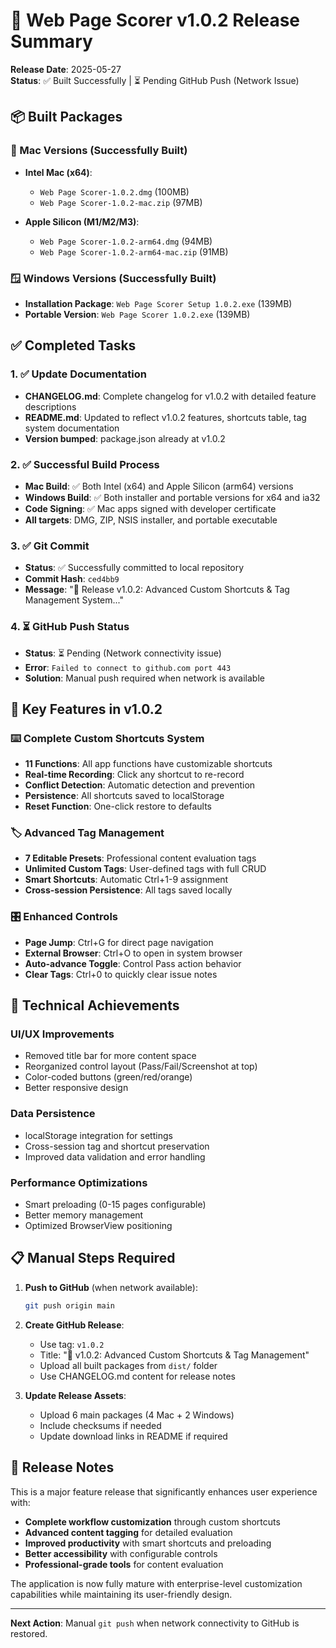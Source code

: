 # 🚀 Web Page Scorer v1.0.2 Release Summary

**Release Date**: 2025-05-27  
**Status**: ✅ Built Successfully | ⏳ Pending GitHub Push (Network Issue)

## 📦 Built Packages

### 🍎 Mac Versions (Successfully Built)
- **Intel Mac (x64)**:
  - `Web Page Scorer-1.0.2.dmg` (100MB)
  - `Web Page Scorer-1.0.2-mac.zip` (97MB)

- **Apple Silicon (M1/M2/M3)**:
  - `Web Page Scorer-1.0.2-arm64.dmg` (94MB)
  - `Web Page Scorer-1.0.2-arm64-mac.zip` (91MB)

### 🪟 Windows Versions (Successfully Built)
- **Installation Package**: `Web Page Scorer Setup 1.0.2.exe` (139MB)
- **Portable Version**: `Web Page Scorer 1.0.2.exe` (139MB)

## ✅ Completed Tasks

### 1. ✅ Update Documentation
- **CHANGELOG.md**: Complete changelog for v1.0.2 with detailed feature descriptions
- **README.md**: Updated to reflect v1.0.2 features, shortcuts table, tag system documentation
- **Version bumped**: package.json already at v1.0.2

### 2. ✅ Successful Build Process
- **Mac Build**: ✅ Both Intel (x64) and Apple Silicon (arm64) versions
- **Windows Build**: ✅ Both installer and portable versions for x64 and ia32
- **Code Signing**: ✅ Mac apps signed with developer certificate
- **All targets**: DMG, ZIP, NSIS installer, and portable executable

### 3. ✅ Git Commit
- **Status**: ✅ Successfully committed to local repository
- **Commit Hash**: `ced4bb9`
- **Message**: "🚀 Release v1.0.2: Advanced Custom Shortcuts & Tag Management System..."

### 4. ⏳ GitHub Push Status
- **Status**: ⏳ Pending (Network connectivity issue)
- **Error**: `Failed to connect to github.com port 443`
- **Solution**: Manual push required when network is available

## 🎯 Key Features in v1.0.2

### ⌨️ Complete Custom Shortcuts System
- **11 Functions**: All app functions have customizable shortcuts
- **Real-time Recording**: Click any shortcut to re-record
- **Conflict Detection**: Automatic detection and prevention
- **Persistence**: All shortcuts saved to localStorage
- **Reset Function**: One-click restore to defaults

### 🏷️ Advanced Tag Management
- **7 Editable Presets**: Professional content evaluation tags
- **Unlimited Custom Tags**: User-defined tags with full CRUD
- **Smart Shortcuts**: Automatic Ctrl+1-9 assignment
- **Cross-session Persistence**: All tags saved locally

### 🎛️ Enhanced Controls
- **Page Jump**: Ctrl+G for direct page navigation
- **External Browser**: Ctrl+O to open in system browser
- **Auto-advance Toggle**: Control Pass action behavior
- **Clear Tags**: Ctrl+0 to quickly clear issue notes

## 🔧 Technical Achievements

### UI/UX Improvements
- Removed title bar for more content space
- Reorganized control layout (Pass/Fail/Screenshot at top)
- Color-coded buttons (green/red/orange)
- Better responsive design

### Data Persistence
- localStorage integration for settings
- Cross-session tag and shortcut preservation
- Improved data validation and error handling

### Performance Optimizations
- Smart preloading (0-15 pages configurable)
- Better memory management
- Optimized BrowserView positioning

## 📋 Manual Steps Required

1. **Push to GitHub** (when network available):
   ```bash
   git push origin main
   ```

2. **Create GitHub Release**:
   - Use tag: `v1.0.2`
   - Title: "🚀 v1.0.2: Advanced Custom Shortcuts & Tag Management"
   - Upload all built packages from `dist/` folder
   - Use CHANGELOG.md content for release notes

3. **Update Release Assets**:
   - Upload 6 main packages (4 Mac + 2 Windows)
   - Include checksums if needed
   - Update download links in README if required

## 🎉 Release Notes

This is a major feature release that significantly enhances user experience with:

- **Complete workflow customization** through custom shortcuts
- **Advanced content tagging** for detailed evaluation
- **Improved productivity** with smart shortcuts and preloading
- **Better accessibility** with configurable controls
- **Professional-grade tools** for content evaluation

The application is now fully mature with enterprise-level customization capabilities while maintaining its user-friendly design.

---

**Next Action**: Manual `git push` when network connectivity to GitHub is restored. 